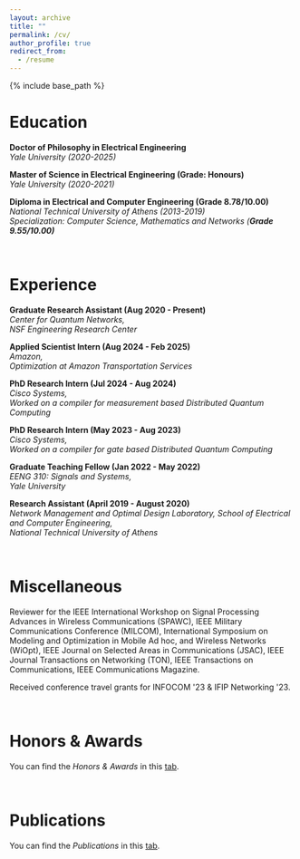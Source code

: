```yaml
---
layout: archive
title: ""
permalink: /cv/
author_profile: true
redirect_from:
  - /resume
---
```


{% include base_path %}

# Education

**Doctor of Philosophy in Electrical Engineering** \
_Yale University (2020-2025)_

**Master of Science in Electrical Engineering (Grade: Honours)** \
_Yale University (2020-2021)_

**Diploma in Electrical and Computer Engineering (Grade 8.78/10.00)** \
_National Technical University of Athens (2013-2019) \
Specialization: Computer Science, Mathematics and Networks (_**_Grade 9.55/10.00)_**



 &nbsp;




# Experience




**Graduate Research Assistant (Aug 2020 - Present)** \
_Center for Quantum Networks, \
NSF Engineering Research Center_

**Applied Scientist Intern (Aug 2024 - Feb 2025)** \
_Amazon, \
Optimization at Amazon Transportation Services_

**PhD Research Intern (Jul 2024 - Aug 2024)** \
_Cisco Systems, \
Worked on a compiler for measurement based Distributed Quantum Computing_

**PhD Research Intern (May 2023 - Aug 2023)** \
_Cisco Systems, \
Worked on a compiler for gate based Distributed Quantum Computing_

**Graduate Teaching Fellow (Jan 2022 - May 2022)** \
_EENG 310: Signals and Systems, \
Yale University_

**Research Assistant (April 2019 - August 2020)** \
_Network Management and Optimal Design Laboratory, School of Electrical and Computer Engineering, \
National Technical University of Athens_

 

 &nbsp;
 
# Miscellaneous


Reviewer for the IEEE International Workshop on Signal Processing Advances in Wireless Communications (SPAWC), IEEE Military Communications Conference (MILCOM), International Symposium on Modeling and Optimization in Mobile Ad hoc, and Wireless Networks (WiOpt), IEEE Journal on Selected Areas in Communications (JSAC), IEEE Journal Transactions on Networking (TON), IEEE Transactions on Communications, IEEE Communications Magazine.

 

Received conference travel grants for INFOCOM '23 & IFIP Networking '23.

 &nbsp;
 
# Honors & Awards

You can find the _Honors & Awards_ in this [tab](https://ppromponas.github.io/portfolio/).

 &nbsp;
 
# Publications

You can find the _Publications_ in this [tab](https://ppromponas.github.io/publications/).

 &nbsp;





